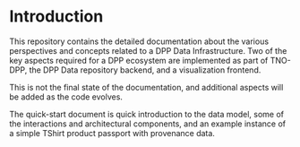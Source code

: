 # Introduction

This repository contains the detailed documentation about the various perspectives and concepts related to a DPP Data Infrastructure.
Two of the key aspects required for a DPP ecosystem are implemented as part of TNO-DPP, the DPP Data repository backend, and a visualization frontend.

This is not the final state of the documentation, and additional aspects will be added as the code evolves.

The quick-start document is quick introduction to the data model, some of the interactions and architectural components, and an example instance of a simple TShirt product passport with provenance data.
